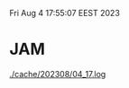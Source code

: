 Fri Aug  4 17:55:07 EEST 2023
# JAM
<a href='./cache/202308/04_17.log'>./cache/202308/04_17.log</a>
